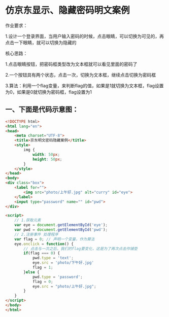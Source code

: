 # 仿京东显示、隐藏密码明文案例

作业要求：

1.设计一个登录界面，当用户输入密码的时候，点击眼睛，可以切换为可见的，再点击一下眼睛，就可以切换为隐藏的

核心思路：

1.点击眼睛按钮，把密码框类型改为文本框就可以看见里面的密码了

2.一个按钮具有两个状态，点击一次，切换为文本框，继续点击切换为密码框

3.算法：利用一个flag变量，来判断flag的值，如果是1就切换为文本框，flag设置为0，如果是0就切换为密码框，flag设置为1

## 一、下面是代码示意图：

```html
<!DOCTYPE html>
<html lang="en">
<head>
    <meta charset="UTF-8">
    <title>京东明文密码隐藏案例</title>
    <style>
        img {
            width: 50px;
            height: 50px;
        }
    </style>
</head>
<body>
<div class="box">
    <label for="">
        <img src="photo/上午好.jpg" alt="curry" id="eye">
    </label>
    <input type="password" name="" id="pwd">
</div>

<script>
    // 1.获取元素
    var eye = document.getElementById('eye');
    var pwd = document.getElementById('pwd');
    // 2.注册事件 处理程序
    var flag = 0; // 声明一个变量，作为算法
    eye.onclick = function() {
        // 点击与一次之后，我们的flag要变化，这是为了再次点击作铺垫
        if(flag === 0) {
            pwd.type = 'text';
            eye.src = 'photo/下午好.jpg'
            flag = 1;
        }else {
            pwd.type = 'password';
            flag = 0;
            eye.src = "photo/上午好.jpg";
        }
    }
</script>
</body>
</html>
```